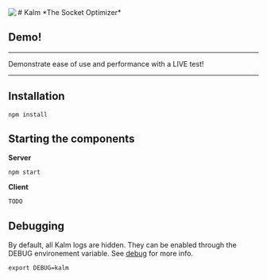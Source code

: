 <img align="left" src="http://i231.photobucket.com/albums/ee109/FeD135/kalm_logo.png">
# Kalm
*The Socket Optimizer*

## Demo!

---

Demonstrate ease of use and performance with a LIVE test!

---


## Installation

    npm install


## Starting the components

**Server**

    npm start


**Client**

    TODO


## Debugging

By default, all Kalm logs are hidden. They can be enabled through the DEBUG environement variable. See [debug](https://github.com/visionmedia/debug) for more info.

    export DEBUG=kalm
